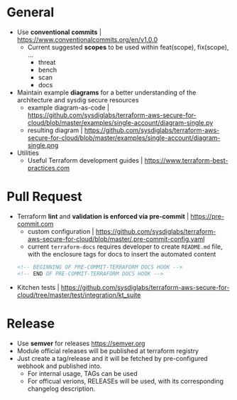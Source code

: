 # General

- Use **conventional commits** | https://www.conventionalcommits.org/en/v1.0.0
  - Current suggested **scopes** to be used within feat(scope), fix(scope), ...
    - threat
    - bench
    - scan
    - docs
- Maintain example **diagrams** for a better understanding of the architecture and sysdig secure resources
  - example diagram-as-code | https://github.com/sysdiglabs/terraform-aws-secure-for-cloud/blob/master/examples/single-account/diagram-single.py
  - resulting diagram | https://github.com/sysdiglabs/terraform-aws-secure-for-cloud/blob/master/examples/single-account/diagram-single.png
- Utilities
  - Useful Terraform development guides | https://www.terraform-best-practices.com



# Pull Request

- Terraform **lint** and **validation is enforced vía pre-commit** |  https://pre-commit.com
  - custom configuration | https://github.com/sysdiglabs/terraform-aws-secure-for-cloud/blob/master/.pre-commit-config.yaml
  - current `terraform-docs` requires developer to create `README.md` file, with the enclosure tags for docs to insert the automated content
  ```markdown
  <!-- BEGINNING OF PRE-COMMIT-TERRAFORM DOCS HOOK -->
  <!-- END OF PRE-COMMIT-TERRAFORM DOCS HOOK -->
  ```
- Kitchen tests | https://github.com/sysdiglabs/terraform-aws-secure-for-cloud/tree/master/test/integration/kt_suite


# Release

- Use **semver** for releases https://semver.org
- Module official releases will be published at terraform registry
- Just create a tag/release and it will be  fetched by pre-configured webhook and published into.
  - For internal usage, TAGs can be used
  - For officual verions, RELEASEs will be used, with its corresponding changelog description.
